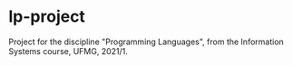 # lp-project
Project for the discipline "Programming Languages", from the Information Systems course, UFMG, 2021/1.
